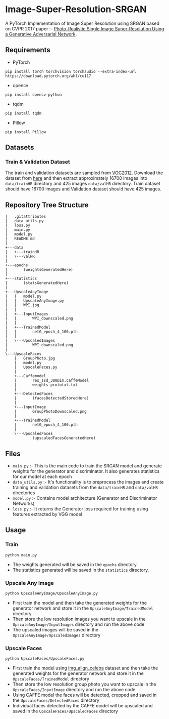 # Image-Super-Resolution-SRGAN
  A PyTorch Implementation of Image Super Resolution using SRGAN
 based on CVPR 2017 paper :-
 [Photo-Realistic Single Image Super-Resolution Using a Generative Adversarial Network](https://arxiv.org/abs/1609.04802).

## Requirements
- PyTorch
```
pip install torch torchvision torchaudio --extra-index-url https://download.pytorch.org/whl/cu117
```
- opencv
```
pip install opencv-python
```
- tqdm
```
pip install tqdm
```
- Pillow
```
pip install Pillow
```

## Datasets

### Train & Validation Dataset
The train and validation datasets are sampled from [VOC2012](http://cvlab.postech.ac.kr/~mooyeol/pascal_voc_2012/).
Download the dataset from [here](https://data.deepai.org/PascalVOC2012.zip) and then extract approximately 16700 images into `data/trainHR` directory and 425 images `data/valHR` directory.
Train dataset should have 16700 images and Validation dataset should have 425 images.



## Repository Tree Structure
``` 
|   .gitattributes
|   data_utils.py
|   loss.py
|   main.py
|   model.py
|   README.md
|
+---data
|   +---trainHR
|   \---valHR
|
+---epochs
|       (weightsGeneratedHere)
|
+---statistics
|       (statsGeneratedHere)
|
+---UpscaleAnyImage
|   |   model.py
|   |   UpscaleAnyImage.py
|   |   WPI.jpg
|   |
|   +---InputImages
|   |       WPI_downscaled.png
|   |
|   +---TrainedModel
|   |       netG_epoch_4_100.pth
|   |
|   \---UpscaledImages
|           WPI_downscaled.png
|
\---UpscaleFaces
    |   GroupPhoto.jpg
    |   model.py
    |   UpscaleFaces.py
    |
    +---Caffemodel
    |       res_ssd_300Dim.caffeModel
    |       weights-prototxt.txt
    |
    +---DetectedFaces
    |       (facesDetectedStoredHere)
    |
    +---InputImage
    |       GroupPhotoDownscaled.png
    |
    +---TrainedModel
    |       netG_epoch_4_100.pth
    |
    \---UpscaledFaces
            (upscaledFacesGeneratedHere)
```
## Files

- `main.py` :- This is the main code to train the SRGAN model and generate weights for the generator and discriminator. It also generates statistics for our model at each epoch 
- `data_utils.py` :- It's functionality is to preprocess the images and create training and validation datasets from the `data/trainHR` and `data/valHR` directories
- `model.py` :- Contains model architecture (Generator and Discriminator Networks)
- `loss.py` :- It returns the Generator loss required for training using features extracted by VGG model 



## Usage

### Train
```
python main.py
```
- The weights generated will be saved in the `epochs` directory.
- The statistics generated will be saved in the `statistics` directory.

### Upscale Any Image
```
python UpscaleAnyImage/UpscaleAnyImage.py
```
- First train the model and then take the generated weights for the generator network and store it in the `UpscaleAnyImage/TrainedModel` directory
- Then store the low resolution images you want to upscale in the `UpscaleAnyImage/InputImages` directory and run the above code
- The upscaled images will be saved in the `UpscaleAnyImage/UpscaledImages` directory

### Upscale Faces
```
python UpscaleFaces/UpscaleFaces.py
```
- First train the model using [img_align_celeba](https://mmlab.ie.cuhk.edu.hk/projects/CelebA.html) dataset and then take the generated weights for the generator network and store it in the `UpscaleFaces/TrainedModel` directory
- Then store the low resolution group photo you want to upscale in the `UpscaleFaces/InputImage` directory and run the above code
- Using CAFFE model the faces will be detected, cropped and saved in the `UpscaleFaces/DetectedFaces` directory
- Individual faces detected by the CAFFE model will be upscaled and saved in the `UpscaleFaces/UpscaledFaces` directory

